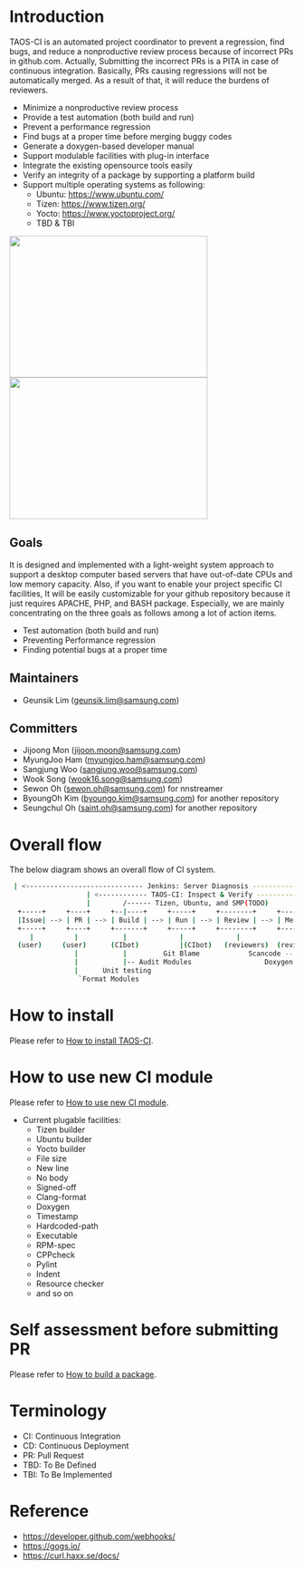 
# Introduction
TAOS-CI is an automated project coordinator to prevent a regression, find bugs, and reduce a nonproductive review process because of incorrect PRs in github.com. Actually, Submitting the incorrect PRs is a PITA in case of continuous integration. Basically, PRs causing regressions will not be automatically merged. As a result of that, it will reduce the burdens of reviewers.

- Minimize a nonproductive review process
- Provide a test automation (both build and run)
- Prevent a performance regression
- Find bugs at a proper time before merging buggy codes
- Generate a doxygen-based developer manual
- Support modulable facilities with plug-in interface
- Integrate the existing opensource tools easily
- Verify an integrity of a package by supporting a platform build
- Support multiple operating systems as following:
  - Ubuntu: https://www.ubuntu.com/
  - Tizen: https://www.tizen.org/
  - Yocto: https://www.yoctoproject.org/
  - TBD & TBI

<img src=https://github.com/nnsuite/TAOS-CI/blob/tizen/screenshot01.png border=0 width=350 height=250></img>
<img src=https://github.com/nnsuite/TAOS-CI/blob/tizen/screenshot03.png border=0 width=350 height=250></img>


## Goals	
It is designed and implemented with a light-weight system approach to support a desktop computer based servers that have out-of-date CPUs and low memory capacity. Also, if you want to enable your project specific CI facilities, It will be easily customizable for your github repository because it just requires APACHE, PHP, and BASH package. Especially, we are mainly concentrating on the three goals as follows among a lot of action items.

* Test automation (both build and run)
* Preventing Performance regression
* Finding potential bugs at a proper time


## Maintainers
* Geunsik Lim (geunsik.lim@samsung.com)

## Committers	
* Jijoong Mon (jijoon.moon@samsung.com)
* MyungJoo Ham (myungjoo.ham@samsung.com)
* Sangjung Woo (sangjung.woo@samsung.com)
* Wook Song (wook16.song@samsung.com)
* Sewon Oh (sewon.oh@samsung.com) for nnstreamer
* ByoungOh Kim (byoungo.kim@samsung.com) for another repository
* Seungchul Oh (saint.oh@samsung.com) for another repository

# Overall flow
The below diagram shows an overall flow of CI system.
```bash
 | <----------------------------- Jenkins: Server Diagnosis ------------------------------> |
                   | <------------ TAOS-CI: Inspect & Verify ------------> | <---- CD ---->
                   |        /------ Tizen, Ubuntu, and SMP(TODO)           |
  +-----+     +----+     +--|----+     +-----+     +--------+     +-------+     +---------+             
  |Issue| --> | PR | --> | Build | --> | Run | --> | Review | --> | Merge | --> | Release |
  +-----+     +----+     +-------+     +-----+     +--------+     +-------+     +---------+ 
     |          |           |             |             |             |             |
  (user)     (user)      (CIbot)          |(CIbot)   (reviewers)  (reviewers)       |-- SR(Submit Request)
                |           |         Git Blame            Scancode --|             |  
                |           |-- Audit Modules                  Doxygen Book         |-- Pre-flight   
                |      Unit testing                                                 `Tizen PMB(Image)
                 `Format Modules                                                   
```

# How to install
Please refer to [How to install TAOS-CI](ci/doc/how-to-install-taos-ci.md).

# How to use new CI module
Please refer to [How to use new CI module](ci/doc/how-to-use-taos-ci-module.md).
* Current plugable facilities:
   - Tizen builder
   - Ubuntu builder
   - Yocto builder
   - File size
   - New line
   - No body
   - Signed-off
   - Clang-format
   - Doxygen
   - Timestamp
   - Hardcoded-path
   - Executable
   - RPM-spec
   - CPPcheck
   - Pylint
   - Indent
   - Resource checker
   - and so on

# Self assessment before submitting PR
Please refer to [How to build a package](ci/doc/self-assessment-before-submitting-pr.md).

# Terminology
* CI: Continuous Integration
* CD: Continuous Deployment
* PR: Pull Request
* TBD: To Be Defined
* TBI: To Be Implemented

# Reference
* https://developer.github.com/webhooks/
* https://gogs.io/
* https://curl.haxx.se/docs/ 
